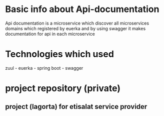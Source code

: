 # Basic info about Api-documentation
Api documentation is a microservice which discover all microservices domains which registered by euerka and by using swagger it makes documentation for api in each microservice 


# Technologies which used
 zuul - euerka - spring boot - swagger 


# project repository (private)


## project (lagorta) for etisalat service provider 
